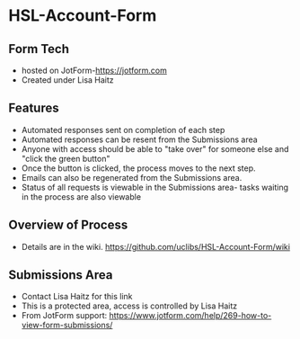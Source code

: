 # HSL-Account-Form

## Form Tech
- hosted on JotForm-https://jotform.com
- Created under Lisa Haitz

## Features
- Automated responses sent on completion of each step
- Automated responses can be resent from the Submissions area
- Anyone with access should be able to "take over" for someone else and "click the green button"
- Once the button is clicked, the process moves to the next step.
- Emails can also be regenerated from the Submissions area.
- Status of all requests is viewable in the Submissions area- tasks waiting in the process are also viewable
## Overview of Process
- Details are in the wiki. <https://github.com/uclibs/HSL-Account-Form/wiki>
## Submissions Area
- Contact Lisa Haitz for this link
- This is a protected area, access is controlled by Lisa Haitz
- From JotForm support: <https://www.jotform.com/help/269-how-to-view-form-submissions/>

